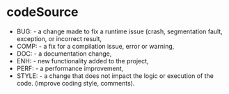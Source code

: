 # codeSource


- BUG: - a change made to fix a runtime issue (crash, segmentation fault, exception, or incorrect result,
- COMP: - a fix for a compilation issue, error or warning,
- DOC: - a documentation change,
- ENH: - new functionality added to the project,
- PERF: - a performance improvement,
- STYLE: - a change that does not impact the logic or execution of the code. (improve coding style, comments).
